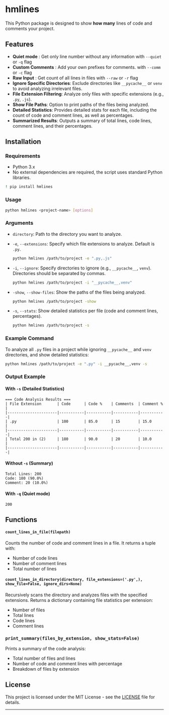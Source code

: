 # hmlines

This Python package is designed to show **how many** lines of code and comments your project. 
## Features
- **Quiet mode** : Get only line number without any information with `--quiet` or `-q` flag
- **Custom Comments** : Add your own prefixes for comments. with `--comm` or `-c` flag
- **Raw Input** : Get count of all lines in files with `--raw`  or `-r` flag
- **Ignore Specific Directories**: Exclude directories like `__pycache__` or `venv` to avoid analyzing irrelevant files.
- **File Extension Filtering**: Analyze only files with specific extensions (e.g., `.py`, `.js`).
- **Show File Paths**: Option to print paths of the files being analyzed.
- **Detailed Statistics**: Provides detailed stats for each file, including the count of code and comment lines, as well as percentages.
- **Summarized Results**: Outputs a summary of total lines, code lines, comment lines, and their percentages.

## Installation

### Requirements

- Python 3.x
- No external dependencies are required, the script uses standard Python libraries.
```bash
! pip install hmlines 
```


### Usage
```bash
python hmlines <project-name> [options]
```

### Arguments

- `directory`: Path to the directory you want to analyze.


- `-e`, `--extensions`: Specify which file extensions to analyze. Default is `.py`.

  ```bash
  python hmlines /path/to/project -e ".py,.js"
  ```

- `-i`, `--ignore`: Specify directories to ignore (e.g., `__pycache__`, `venv`). Directories should be separated by commas.

  ```bash
  python hmlines /path/to/project -i "__pycache__,venv"
  ```

- `-show`, `--show-files`: Show the paths of the files being analyzed.

  ```bash
  python hmlines /path/to/project -show
  ```

- `-s`, `--stats`: Show detailed statistics per file (code and comment lines, percentages).
  ```bash
  python hmlines /path/to/project -s
  ```

### Example Command

To analyze all `.py` files in a project while ignoring `__pycache__` and `venv` directories, and show detailed statistics:

```bash
python hmlines /path/to/project -e ".py" -i __pycache__,venv -s
```

### Output Example

#### With `-s` (Detailed Statistics)

```
=== Code Analysis Results ===
| File Extension       | Code      | Code %    | Comments  | Comment % |
|----------------------|-----------|-----------|-----------|-----------|
| .py                  | 100       | 85.0      | 15        | 15.0      |
|----------------------|-----------|-----------|-----------|-----------|
| Total 200 in (2)     | 180       | 90.0      | 20        | 10.0      |
|----------------------|-----------|-----------|-----------|-----------|
```

#### Without `-s` (Summary)

```
Total Lines: 200
Code: 180 (90.0%)
Comment: 20 (10.0%)
```

#### With `-q` (Quiet mode)
```
200
```

## Functions

#### `count_lines_in_file(filepath)`
Counts the number of code and comment lines in a file. It returns a tuple with:
- Number of code lines
- Number of comment lines
- Total number of lines

#### `count_lines_in_directory(directory, file_extensions=('.py',), show_file=False, ignore_dirs=None)`
Recursively scans the directory and analyzes files with the specified extensions. Returns a dictionary containing file statistics per extension:
- Number of files
- Total lines
- Code lines
- Comment lines

### `print_summary(files_by_extension, show_stats=False)`
Prints a summary of the code analysis:
- Total number of files and lines
- Number of code and comment lines with percentage
- Breakdown of files by extension

## License

This project is licensed under the MIT License - see the [LICENSE](LICENSE) file for details.

---

